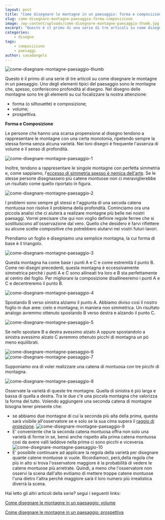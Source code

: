 ```yaml
---
layout: post
title: "Come disegnare le montagne in un paesaggio: forma e composizione"
slug: come-disegnare-montagne-paesaggio-forma-composizione
image: /wp-content/uploads/come-disegnare-montagne-paesaggio-thumb.jpg
excerpt: "Questo è il primo di una serie di tre articoli su come disegnare le montagne in un paesaggio. Uno degli elementi tipici del paesaggio sono le montagne"
categories:
    - disegno
tags:
    - composizione
    - paesaggi
author: sasadangelo
---
```


![come-disegnare-montagne-paesaggio-thumb](https://www.disegnoepittura.it/wp-content/uploads/come-disegnare-montagne-paesaggio-thumb.jpg "come-disegnare-montagne-paesaggio-thumb")

Questo è il primo di una serie di tre articoli su come disegnare le montagne in un paesaggio. Uno degli elementi tipici del paesaggio sono le montagne che, spesso, conferiscono profondità al disegno. Nel disegno delle montagne sono tre gli elementi su cui focalizzare la nostra attenzione:

- forma (o silhouette) e composizione;
- volume;
- prospettiva.

**Forma e Composizione**

Le persone che hanno una scarsa propensione al disegno tendono a rappresentare le montagne con una certa monotonia, ripetendo sempre la stessa forma senza alcuna varietà. Nei loro disegni è frequente l'assenza di volume e il senso di profondità.

![come-disegnare-montagne-paesaggio-1](https://www.disegnoepittura.it/wp-content/uploads/come-disegnare-montagne-paesaggio-1.jpg "come-disegnare-montagne-paesaggio-1")

Inoltre, tendono a rappresentare le singole montagne con perfetta simmetria e, come sappiamo, l'[eccesso di simmetria spesso è nemica dell'arte](https://www.disegnoepittura.it/12-regole-composizione/). Se le stesse persone disegnassero più catene montuose non ci meraviglierebbe un risultato come quello riportato in figura.

![come-disegnare-montagne-paesaggio-2](https://www.disegnoepittura.it/wp-content/uploads/come-disegnare-montagne-paesaggio-2.jpg "come-disegnare-montagne-paesaggio-2")

I problemi sono sempre gli stessi e l'aggiunta di una secoda catena montuosa non risolve il problema della profondità. Cominciamo ora una piccola analisi che ci aiuterà a realizare montagne più belle nei nostri paesaggi. Vorrei precisare che qui non voglio definire regole ferree che si sostituiscono all'osservazione dal vero. Quello che desidero è farvi riflettere su alcune scelte compositive che potrebbero aiutarvi nei vostri futuri lavori.

Prendiamo un foglio e disegniamo una semplice montagna, la cui forma di base è il triangolo.

![come-disegnare-montagne-paesaggio-3](https://www.disegnoepittura.it/wp-content/uploads/come-disegnare-montagne-paesaggio-3.jpg "come-disegnare-montagne-paesaggio-3")

Questa montagna ha come base i punti A e C e come estremità il punto B. Come nei disegni precedenti, questa montagna è eccessivamente simmetrica perchè i punti A e C sono allineati tra loro e B sta perfettamente al centro del foglio. Per migliorare la composizione disallineeremo i punti A e C e decentreremo il punto B.

![come-disegnare-montagne-paesaggio-4](https://www.disegnoepittura.it/wp-content/uploads/come-disegnare-montagne-paesaggio-4.jpg "come-disegnare-montagne-paesaggio-4")

Spostando B verso sinistra alziamo il punto A. Abbiamo diviso così il nostro foglio in due aree: cielo e montagna; in maniera non simmetrica. Un risultato analogo avremmo ottenuto spostando B verso destra e alzando il punto C.

![come-disegnare-montagne-paesaggio-5](https://www.disegnoepittura.it/wp-content/uploads/come-disegnare-montagne-paesaggio-5.jpg "come-disegnare-montagne-paesaggio-5")

Se nello spostare B a destra avessimo alzato A oppure spostandolo a sinistra avessimo alzato C avremmo ottenuto picchi di montagna un pò meno equilibrati.

![come-disegnare-montagne-paesaggio-6](https://www.disegnoepittura.it/wp-content/uploads/come-disegnare-montagne-paesaggio-6.jpg "come-disegnare-montagne-paesaggio-6") ![come-disegnare-montagne-paesaggio-7](https://www.disegnoepittura.it/wp-content/uploads/come-disegnare-montagne-paesaggio-7.jpg "come-disegnare-montagne-paesaggio-7")

Supponiamo ora di voler realizzare una catena di montuosa con tre picchi di montagna.

![come-disegnare-montagne-paesaggio-8](https://www.disegnoepittura.it/wp-content/uploads/come-disegnare-montagne-paesaggio-8.jpg "come-disegnare-montagne-paesaggio-8")

Osservate la varietà di queste tre montagne. Quella di sinistra è più larga e bassa di quella a destra. Tra le due c'è una piccola montagna che valorizza la forma del tutto. Volendo aggiungere una seconda catena di montagne bisogna tener presente che:

- se abbiamo due montagne di cui la seconda più alta della prima, questa sarà visibile all'osservatore se e solo se la sua cima supera il [raggio di proiezione](https://www.disegnoepittura.it/prospettiva-terminologia-sapere/). ![come-disegnare-montagne-paesaggio-9](https://www.disegnoepittura.it/wp-content/uploads/come-disegnare-montagne-paesaggio-9.jpg "come-disegnare-montagne-paesaggio-9")
- E' conveniente che la seconda catena montuosa offra non solo una varietà di forme in se, bensì anche rispetto alla prima catena montuosa così da avere valli laddove nella prima ci sono picchi e viceversa. ![come-disegnare-montagne-paesaggio-10](https://www.disegnoepittura.it/wp-content/uploads/come-disegnare-montagne-paesaggio-10.jpg "come-disegnare-montagne-paesaggio-10")
- E' possibile continuare ad applicare la regola della varietà per disegnare quante catene montuose si vuole. Ricordiamoci, però,della regola che più in alto si trova l'osservatore maggiore è la probabilità di vedere le catene montuose più arretrate. Quindi, a meno che l'osservatore non osservi la scena dall'alto evitiamo di mettere troppe catene montuose l'una dietro l'altra perchè maggiore sarà il loro numero più irrealistica diverrà la scena.

Hai letto gli altri articoli della serie? segui i seguenti links:

[Come disegnare le montagne in un paesaggio: volume](https://www.disegnoepittura.it/come-disegnare-montagne-paesaggio-volume/)

[Come disegnare le montagne in un paesaggio: prospettiva](https://www.disegnoepittura.it/come-disegnare-montagne-paesaggio-prospettiva/)[](https://www.disegnoepittura.it/come-disegnare-montagne-paesaggio-forma-composizione/)
